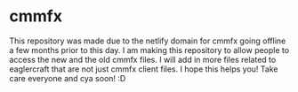 # cmmfx
This repository was made due to the netlify domain for cmmfx going offline a few months prior to this day. I am making this repository to allow people to access the new and the old cmmfx files. I will add in more files related to eaglercraft that are not just cmmfx client files. I hope this helps you! Take care everyone and cya soon! :D
